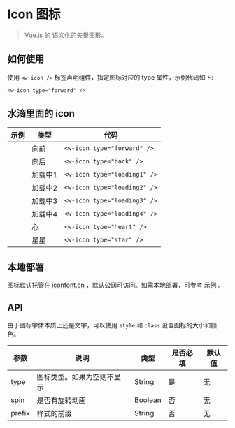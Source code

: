 # Icon 图标
> Vue.js 的 语义化的矢量图形。

## 如何使用

使用 `<w-icon />` 标签声明组件，指定图标对应的 type 属性，示例代码如下:
```` vue
<w-icon type="forward" />
````

## 水滴里面的 icon

|示例|类型|代码|
|---|---|---|
|<w-icon type="forward" />|向前|`<w-icon type="forward" />`|
|<w-icon type="back" />|向后|`<w-icon type="back" />`|
|<w-icon type="loading1" />|加载中1|`<w-icon type="loading1" />`|
|<w-icon type="loading2" />|加载中2|`<w-icon type="loading2" />`|
|<w-icon type="loading3" />|加载中3|`<w-icon type="loading3" />`|
|<w-icon type="loading4" />|加载中4|`<w-icon type="loading4" />`|
|<w-icon type="heart" />|心|`<w-icon type="heart" />`|
|<w-icon type="star" />|星星|`<w-icon type="star" />`|

## 本地部署

图标默认托管在 [iconfont.cn](http://iconfont.cn) ，默认公网可访问。如需本地部署，可参考 [示例](https://github.com/fe6/vue-icon/tree/master/example) 。

## API

由于图标字体本质上还是文字，可以使用 `style` 和 `class` 设置图标的大小和颜色。

<p>
  <w-icon type="loading1" spin />
</p>

|参数|说明|类型|是否必填|默认值|
|---|----|---|-------|-----|
|type|图标类型。如果为空则不显示|String|是|无|
|spin|是否有旋转动画|Boolean|否|无|
|prefix|样式的前缀|String|否|无|

<script>
import WIcon from '../../water/icon/Icon';

export default {
  components: {
    WIcon,
  },
};
</script>
<style lang="scss">
$font-path: '../../water/font/';
@import '../../water/icon/style/icon.scss';
</style>
